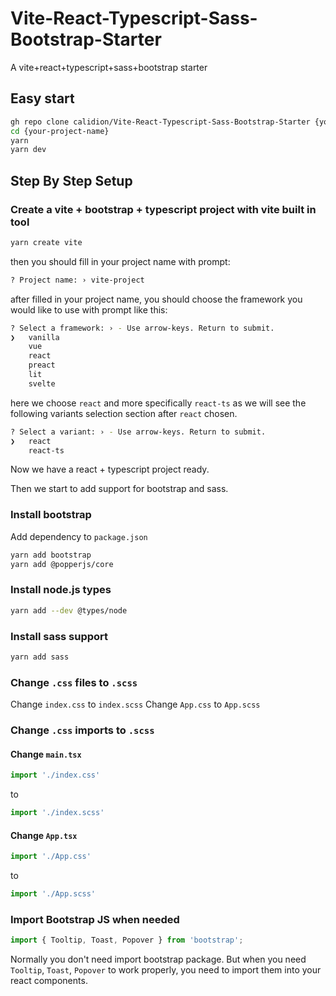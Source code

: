 # Vite-React-Typescript-Sass-Bootstrap-Starter

A vite+react+typescript+sass+bootstrap starter

## Easy start

```bash
gh repo clone calidion/Vite-React-Typescript-Sass-Bootstrap-Starter {your-project-name}
cd {your-project-name}
yarn
yarn dev
```

## Step By Step Setup

### Create a vite + bootstrap + typescript project with vite built in tool

```bash
yarn create vite
```

then you should fill in your project name with prompt:

```bash
? Project name: › vite-project
```

after filled in your project name, you should choose the framework you would like to use with prompt like this:

```bash
? Select a framework: › - Use arrow-keys. Return to submit.
❯   vanilla
    vue
    react
    preact
    lit
    svelte
```

here we choose `react` and more specifically `react-ts` as we will see the following variants selection section after `react` chosen.

```bash
? Select a variant: › - Use arrow-keys. Return to submit.
❯   react
    react-ts
```

Now we have a react + typescript project ready.

Then we start to add support for
bootstrap and sass.

### Install bootstrap

Add dependency to `package.json`

```bash
yarn add bootstrap
yarn add @popperjs/core
```

### Install node.js types

```bash
yarn add --dev @types/node
```

### Install sass support

```bash
yarn add sass
```

### Change `.css` files to `.scss`

Change `index.css` to `index.scss`
Change `App.css` to `App.scss`

### Change `.css` imports to `.scss`

#### Change `main.tsx`

```ts
import './index.css'
```

to

```ts
import './index.scss'
```

#### Change `App.tsx`

```ts
import './App.css'
```

to

```ts
import './App.scss'
```

### Import Bootstrap JS when needed

```ts
import { Tooltip, Toast, Popover } from 'bootstrap';
```

Normally you don't need import bootstrap package. But when you need `Tooltip`, `Toast`, `Popover` to work properly, you need to import them into your react components.
